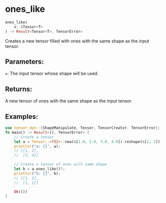 # ones_like
```rust
ones_like(
    x: &Tensor<T>
) -> Result<Tensor<T>, TensorError>
```
Creates a new tensor filled with ones with the same shape as the input tensor.

## Parameters:
`x`: The input tensor whose shape will be used.

## Returns:
A new tensor of ones with the same shape as the input tensor.

## Examples:
```rust
use tensor_dyn::{ShapeManipulate, Tensor, TensorCreator, TensorError};
fn main() -> Result<(), TensorError> {
    // Create a tensor
    let a = Tensor::<f32>::new(&[1.0, 2.0, 3.0, 4.0]).reshape(&[2, 2])?;
    println!("a: {}", a);
    // [[1, 2],
    //  [3, 4]]

    // Create a tensor of ones with same shape
    let b = a.ones_like()?;
    println!("b: {}", b);
    // [[1, 1],
    //  [1, 1]]

    Ok(())
}
```